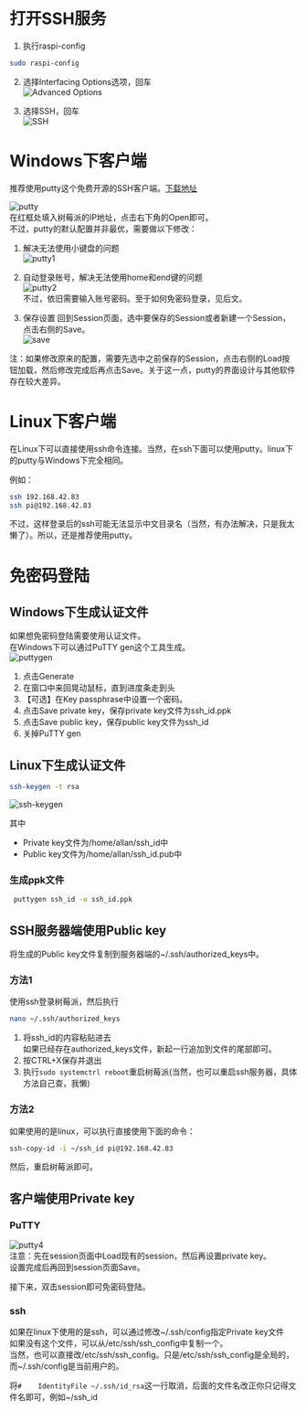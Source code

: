 # 打开SSH服务
1. 执行raspi-config
```sh
sudo raspi-config
```
2. 选择Interfacing Options选项，回车  
  ![Advanced Options](1/rasp1.png)  

3. 选择SSH，回车  
  ![SSH](1/rasp2.png)  

# Windows下客户端

推荐使用putty这个免费开源的SSH客户端。[下载地址](https://www.chiark.greenend.org.uk/~sgtatham/putty/latest.html)  

![putty](1/putty.png)    
   在红框处填入树莓派的IP地址，点击右下角的Open即可。  
不过，putty的默认配置并非最优，需要做以下修改：  
1. 解决无法使用小键盘的问题  
  ![putty1](1/putty1.png)  
2. 自动登录账号，解决无法使用home和end键的问题   
  ![putty2](1/putty2.png)  
  不过，依旧需要输入账号密码。至于如何免密码登录，见后文。

3. 保存设置
  回到Session页面，选中要保存的Session或者新建一个Session，点击右侧的Save。  
  ![save](1/putty3.png)  

注：如果修改原来的配置，需要先选中之前保存的Session，点击右侧的Load按钮加载，然后修改完成后再点击Save。关于这一点，putty的界面设计与其他软件存在较大差异。

# Linux下客户端
在Linux下可以直接使用ssh命令连接。当然，在ssh下面可以使用putty。linux下的putty与Windows下完全相同。

例如：
```sh
ssh 192.168.42.83
ssh pi@192.168.42.83
```
不过，这样登录后的ssh可能无法显示中文目录名（当然，有办法解决，只是我太懒了）。所以，还是推荐使用putty。

# 免密码登陆  
## Windows下生成认证文件  
如果想免密码登陆需要使用认证文件。  
在Windows下可以通过PuTTY gen这个工具生成。  
![puttygen](1/puttygen.png)  
1. 点击Generate  
2. 在窗口中来回晃动鼠标，直到进度条走到头  
3. 【可选】在Key passphrase中设置一个密码。  
4. 点击Save private key，保存private key文件为ssh_id.ppk  
5. 点击Save public key，保存public key文件为ssh_id  
6. 关掉PuTTY gen  

## Linux下生成认证文件  
```sh
ssh-keygen -t rsa
```
![ssh-keygen](1/sshkeygen.png)  

其中     
-  Private key文件为/home/allan/ssh_id中    
-  Public key文件为/home/allan/ssh_id.pub中    
### 生成ppk文件
```sh
 puttygen ssh_id -o ssh_id.ppk
```
## SSH服务器端使用Public key  
将生成的Public key文件复制到服务器端的~/.ssh/authorized_keys中。  
### 方法1  
使用ssh登录树莓派，然后执行  
```sh
nano ~/.ssh/authorized_keys
```
1. 将ssh_id的内容粘贴进去    
  如果已经存在authorized_keys文件，新起一行追加到文件的尾部即可。  
2. 按CTRL+X保存并退出  
3. 执行`sudo systemctrl reboot`重启树莓派(当然，也可以重启ssh服务器，具体方法自己查，我懒)  
### 方法2  
如果使用的是linux，可以执行直接使用下面的命令：  
```sh
ssh-copy-id -i ~/ssh_id pi@192.168.42.83
```
然后，重启树莓派即可。  

## 客户端使用Private key  
### PuTTY	 
![putty4](1/putty4.png)  
注意：先在session页面中Load现有的session，然后再设置private key。    
设置完成后再回到session页面Save。  

接下来，双击session即可免密码登陆。

### ssh  
如果在linux下使用的是ssh，可以通过修改~/.ssh/config指定Private key文件  
如果没有这个文件，可以从/etc/ssh/ssh\_config中复制一个。  
当然，也可以直接改/etc/ssh/ssh\_config。只是/etc/ssh/ssh\_config是全局的，而~/.ssh/config是当前用户的。  

将`#    IdentityFile ~/.ssh/id_rsa`这一行取消，后面的文件名改正你只记得文件名即可，例如~/ssh_id  

